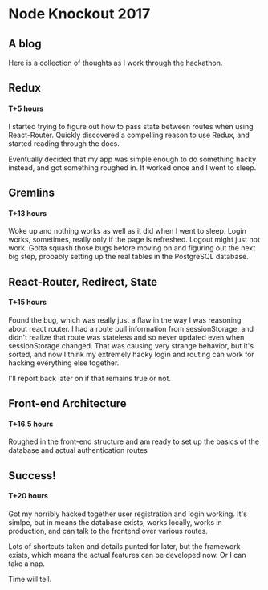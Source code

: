 # Node Knockout 2017 

## A blog 

Here is a collection of thoughts as I work through the hackathon. 

## Redux

#### T+5 hours

I started trying to figure out how to pass state between routes when using React-Router. Quickly discovered a compelling reason to use Redux, and started reading through the docs. 

Eventually decided that my app was simple enough to do something hacky instead, and got something roughed in. It worked once and I went to sleep.

## Gremlins

#### T+13 hours

Woke up and nothing works as well as it did when I went to sleep. Login works, sometimes, really only if the page is refreshed. Logout might just not work. Gotta squash those bugs before moving on and figuring out the next big step, probably setting up the real tables in the PostgreSQL database.

## React-Router, Redirect, State

#### T+15 hours

Found the bug, which was really just a flaw in the way I was reasoning about react router. I had a route pull information from sessionStorage, and didn't realize that route was stateless and so never updated even when sessionStorage changed. That was causing very strange behavior, but it's sorted, and now I think my extremely hacky login and routing can work for hacking everything else together.

I'll report back later on if that remains true or not.

## Front-end Architecture

#### T+16.5 hours

Roughed in the front-end structure and am ready to set up the basics of the database and actual authentication routes

## Success!

#### T+20 hours

Got my horribly hacked together user registration and login working. It's simlpe, but in means the database exists, works locally, works in production, and can talk to the frontend over various routes.

Lots of shortcuts taken and details punted for later, but the framework exists, which means the actual features can be developed now. Or I can take a nap.

Time will tell.